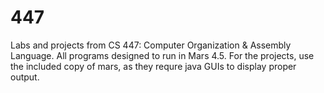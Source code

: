 # 447

Labs and projects from CS 447: Computer Organization & Assembly Language. All programs designed to run in Mars 4.5. For the projects, use the included copy of mars, as they requre java GUIs to display proper output.
